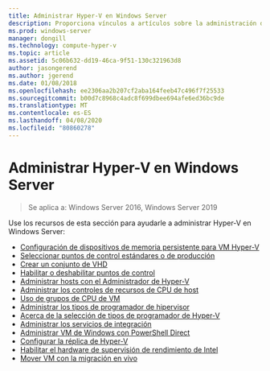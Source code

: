 ```yaml
---
title: Administrar Hyper-V en Windows Server
description: Proporciona vínculos a artículos sobre la administración de Hyper-V
ms.prod: windows-server
manager: dongill
ms.technology: compute-hyper-v
ms.topic: article
ms.assetid: 5c06b632-dd19-46ca-9f51-130c321963d8
author: jasongerend
ms.author: jgerend
ms.date: 01/08/2018
ms.openlocfilehash: ee2306aa2b207cf2aba164feeb47c496f7f25533
ms.sourcegitcommit: b00d7c8968c4adc8f699dbee694afe6ed36bc9de
ms.translationtype: MT
ms.contentlocale: es-ES
ms.lasthandoff: 04/08/2020
ms.locfileid: "80860278"
---
```

# <a name="manage-hyper-v-on-windows-server"></a>Administrar Hyper-V en Windows Server

>Se aplica a: Windows Server 2016, Windows Server 2019

Use los recursos de esta sección para ayudarle a administrar Hyper-V en Windows Server:

- [Configuración de dispositivos de memoria persistente para VM Hyper-V](persistent-memory-cmdlets.md)
- [Seleccionar puntos de control estándares o de producción](Choose-between-standard-or-production-checkpoints-in-Hyper-V.md)
- [Crear un conjunto de VHD](Create-VHDSet-file.md)
- [Habilitar o deshabilitar puntos de control](Enable-or-disable-checkpoints-in-Hyper-V.md)
- [Administrar hosts con el Administrador de Hyper-V](Remotely-manage-Hyper-V-hosts.md)
- [Administrar los controles de recursos de CPU de host](manage-hyper-v-minroot-2016.md)
- [Uso de grupos de CPU de VM](manage-hyper-v-cpugroups.md)
- [Administrar los tipos de programador de hipervisor](manage-hyper-v-scheduler-types.md)
- [Acerca de la selección de tipos de programador de Hyper-V](about-hyper-v-scheduler-type-selection.md)
- [Administrar los servicios de integración](Manage-Hyper-V-integration-services.md)
- [Administrar VM de Windows con PowerShell Direct](Manage-Windows-virtual-machines-with-powershell-direct.md)
- [Configurar la réplica de Hyper-V](Set-up-Hyper-V-Replica.md) 
- [Habilitar el hardware de supervisión de rendimiento de Intel](Performance-Monitoring-Hardware.md)
- [Mover VM con la migración en vivo](Live-migration-overview.md)
